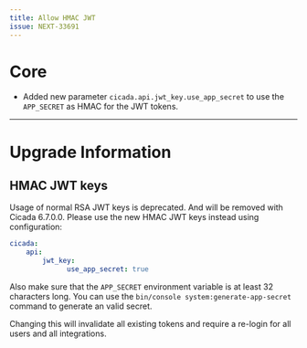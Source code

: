 ```yaml
---
title: Allow HMAC JWT
issue: NEXT-33691
---
```


# Core

* Added new parameter `cicada.api.jwt_key.use_app_secret` to use the `APP_SECRET` as HMAC for the JWT tokens.

___

# Upgrade Information
## HMAC JWT keys

Usage of normal RSA JWT keys is deprecated. And will be removed with Cicada 6.7.0.0. Please use the new HMAC JWT keys instead using configuration:

```yaml
cicada:
    api:
        jwt_key:
              use_app_secret: true
```

Also make sure that the `APP_SECRET` environment variable is at least 32 characters long. You can use the `bin/console system:generate-app-secret` command to generate an valid secret.

Changing this will invalidate all existing tokens and require a re-login for all users and all integrations.

